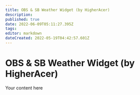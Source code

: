 ```yaml
---
title: OBS & SB Weather Widget (by HigherAcer)
description: 
published: true
date: 2022-06-09T05:11:27.395Z
tags: 
editor: markdown
dateCreated: 2022-05-19T04:42:57.601Z
---
```


# OBS & SB Weather Widget (by HigherAcer) 
Your content here